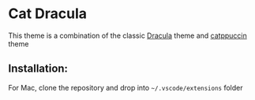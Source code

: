 # Cat Dracula 

This theme is a combination of the classic [Dracula](https://github.com/dracula/visual-studio-code) theme and [catppuccin](https://github.com/catppuccin/vscode) theme

## Installation:

For Mac, clone the repository and drop into `~/.vscode/extensions` folder
